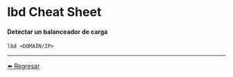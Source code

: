 # lbd Cheat Sheet

#### Detectar un balanceador de carga
```
lbd <DOMAIN/IP>
```

---

[:arrow_left: Regresar](https://github.com/m4lal0/cheatsheets)